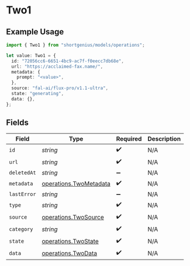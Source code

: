 # Two1

## Example Usage

```typescript
import { Two1 } from "shortgenius/models/operations";

let value: Two1 = {
  id: "72056cc6-6651-4bc9-ac7f-f0eecc7db68e",
  url: "https://acclaimed-fax.name/",
  metadata: {
    prompt: "<value>",
  },
  source: "fal-ai/flux-pro/v1.1-ultra",
  state: "generating",
  data: {},
};
```

## Fields

| Field                                                            | Type                                                             | Required                                                         | Description                                                      |
| ---------------------------------------------------------------- | ---------------------------------------------------------------- | ---------------------------------------------------------------- | ---------------------------------------------------------------- |
| `id`                                                             | *string*                                                         | :heavy_check_mark:                                               | N/A                                                              |
| `url`                                                            | *string*                                                         | :heavy_check_mark:                                               | N/A                                                              |
| `deletedAt`                                                      | *string*                                                         | :heavy_minus_sign:                                               | N/A                                                              |
| `metadata`                                                       | [operations.TwoMetadata](../../models/operations/twometadata.md) | :heavy_check_mark:                                               | N/A                                                              |
| `lastError`                                                      | *string*                                                         | :heavy_minus_sign:                                               | N/A                                                              |
| `type`                                                           | *string*                                                         | :heavy_check_mark:                                               | N/A                                                              |
| `source`                                                         | [operations.TwoSource](../../models/operations/twosource.md)     | :heavy_check_mark:                                               | N/A                                                              |
| `category`                                                       | *string*                                                         | :heavy_check_mark:                                               | N/A                                                              |
| `state`                                                          | [operations.TwoState](../../models/operations/twostate.md)       | :heavy_check_mark:                                               | N/A                                                              |
| `data`                                                           | [operations.TwoData](../../models/operations/twodata.md)         | :heavy_check_mark:                                               | N/A                                                              |